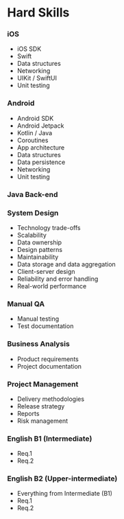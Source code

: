# Hard Skills

### iOS
* iOS SDK
* Swift
* Data structures
* Networking
* UIKit / SwiftUI
* Unit testing

### Android
* Android SDK
* Android Jetpack
* Kotlin / Java
* Coroutines
* App architecture
* Data structures
* Data persistence
* Networking
* Unit testing

### Java Back-end

### System Design
* Technology trade-offs
* Scalability
* Data ownership
* Design patterns
* Maintainability
* Data storage and data aggregation
* Client-server design
* Reliability and error handling
* Real-world performance

### Manual QA
* Manual testing
* Test documentation

### Business Analysis
* Product requirements
* Project documentation

### Project Management
* Delivery methodologies
* Release strategy
* Reports
* Risk management

### English B1 (Intermediate)
* Req.1
* Req.2

### English B2 (Upper-intermediate)
* Everything from Intermediate (B1)
* Req.1
* Req.2